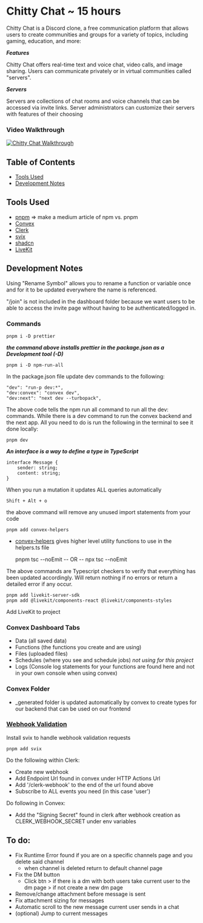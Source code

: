 # Chitty Chat ~ 15 hours

Chitty Chat is a Discord clone, a free communication platform that allows users to create communities and groups for a variety of topics, including gaming, education, and more:

**_Features_**

Chitty Chat offers real-time text and voice chat, video calls, and image sharing. Users can communicate privately or in virtual communities called "servers".

**_Servers_**

Servers are collections of chat rooms and voice channels that can be accessed via invite links. Server administrators can customize their servers with features of their choosing

### Video Walkthrough
[![Chitty Chat Walkthrough](https://img.youtube.com/vi/C3FguytaLns/0.jpg)](https://www.youtube.com/watch?v=C3FguytaLns)

## Table of Contents

- [Tools Used](#tools-used)
- [Development Notes](#development-notes)

## Tools Used

- [pnpm](https://pnpm.io/installation) => make a medium article of npm vs. pnpm
- [Convex](https://www.convex.dev/)
- [Clerk](https://clerk.com/docs)
- [svix]()
- [shadcn]()
- [LiveKit](https://livekit.io/)

## Development Notes

Using "Rename Symbol" allows you to rename a function or variable once and for it to be updated everywhere the name is referenced.

"/join" is not included in the dashboard folder because we want users to be able to access the invite page without having to be authenticated/logged in.

### Commands

    pnpm i -D prettier

**_the command above installs prettier in the package.json as a Development tool (-D)_**

    pnpm i -D npm-run-all

In the package.json file update dev commands to the following:

    "dev": "run-p dev:*",
    "dev:convex": "convex dev",
    "dev:next": "next dev --turbopack",

The above code tells the npm run all command to run all the dev: commands. While there is a dev command to run the convex backend and the next app. All you need to do is run the following in the terminal to see it done locally:

    pnpm dev

**_An interface is a way to define a type in TypeScript_**

    interface Message {
        sender: string;
        content: string;
    }

When you run a mutation it updates ALL queries automatically

    Shift + Alt + o

the above command will remove any unused import statements from your code

    pnpm add convex-helpers

- [convex-helpers](https://www.npmjs.com/package/convex-helpers) gives higher level utility functions to use in the helpers.ts file

  pnpm tsc --noEmit
  -- OR --
  npx tsc --noEmit

The above commands are Typescript checkers to verify that everything has been updated accordingly. Will return nothing if no errors or return a detailed error if any occur.

    pnpm add livekit-server-sdk
    pnpm add @livekit/components-react @livekit/components-styles

Add LiveKit to project

### Convex Dashboard Tabs

- Data (all saved data)
- Functions (the functions you create and are using)
- Files (uploaded files)
- Schedules (where you see and schedule jobs) _not using for this project_
- Logs (Console log statements for your functions are found here and not in your own console when using convex)

### Convex Folder

- \_generated folder is updated automatically by convex to create types for our backend that can be used on our frontend

### [Webhook Validation](https://clerk.com/docs/integrations/webhooks/overview?_gl=1*c4vk4p*_gcl_au*NDYyNDQxMjUxLjE3MzExMTkyNjc.*_ga*MTU1MjYwMTI2NC4xNzMxMTE5MjY3*_ga_1WMF5X234K*MTczMTExOTI2Ny4xLjEuMTczMTEyMDIxMy4wLjAuMA..)

Install svix to handle webhook validation requests

    pnpm add svix

Do the following within Clerk:

- Create new webhook
- Add Endpoint Url found in convex under HTTP Actions Url
- Add '/clerk-webhook' to the end of the url found above
- Subscribe to ALL events you need (in this case 'user')

Do following in Convex:

- Add the "Signing Secret" found in clerk after webhook creation as CLERK_WEBHOOK_SECRET under env variables

## To do:

- Fix Runtime Error found if you are on a specific channels page and you delete said channel
  - when channel is deleted return to default channel page
- Fix the DM button
  - Click btn > if there is a dm with both users take current user to the dm page > if not create a new dm page
- Remove/change attachment before message is sent
- Fix attachment sizing for messages
- Automatic scroll to the new message current user sends in a chat
- (optional) Jump to current messages
